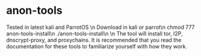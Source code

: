 # anon-tools

Tested in latest kali and ParrotOS
\n
Download in kali or parrot\n
chmod 777 anon-tools-install\n
./anon-tools-install\n
\n
The tool will install tor, I2P, dnscrypt-proxy, and proxychains. It is recommended that you read the documentation for these tools to familiarize yourself with how they work.
